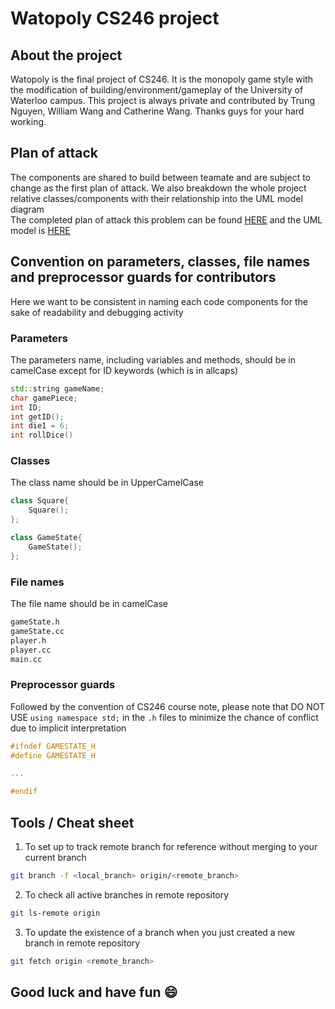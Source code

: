 # Watopoly CS246 project

## About the project
Watopoly is the final project of CS246. It is the monopoly game style with the modification of building/environment/gameplay of the University of Waterloo campus. This project is always private and contributed by Trung Nguyen, William Wang and Catherine Wang. Thanks guys for your hard working.

## Plan of attack
The components are shared to build between teamate and are subject to change as the first plan of attack. We also breakdown the whole project relative classes/components with their relationship into the UML model diagram  
The completed plan of attack this problem can be found [HERE](./documents/initial_game_plan.pdf) and the UML model is [HERE](./documents/UML.pdf)

## Convention on parameters, classes, file names and preprocessor guards for contributors
Here we want to be consistent in naming each code components for the sake of readability and debugging activity

### Parameters
The parameters name, including variables and methods, should be in camelCase except for ID keywords (which is in allcaps)
```CPP
std::string gameName;
char gamePiece;
int ID;
int getID();
int die1 = 6;
int rollDice()
```
### Classes
The class name should be in UpperCamelCase
```CPP
class Square{
    Square();
};

class GameState{
    GameState();
};
```
### File names
The file name should be in camelCase
```sh
gameState.h
gameState.cc
player.h
player.cc
main.cc
```
### Preprocessor guards
Followed by the convention of CS246 course note, please note that DO NOT USE `using namespace std;` in the `.h` files to minimize the chance of conflict due to implicit interpretation
```CPP
#ifndef GAMESTATE_H
#define GAMESTATE_H

...

#endif
```

## Tools / Cheat sheet
1. To set up to track remote branch for reference without merging to your current branch
```sh
git branch -f <local_branch> origin/<remote_branch>
```
2. To check all active branches in remote repository
```sh
git ls-remote origin
```
3. To update the existence of a branch when you just created a new branch in remote repository
```sh
git fetch origin <remote_branch>
```

## Good luck and have fun :smile:

